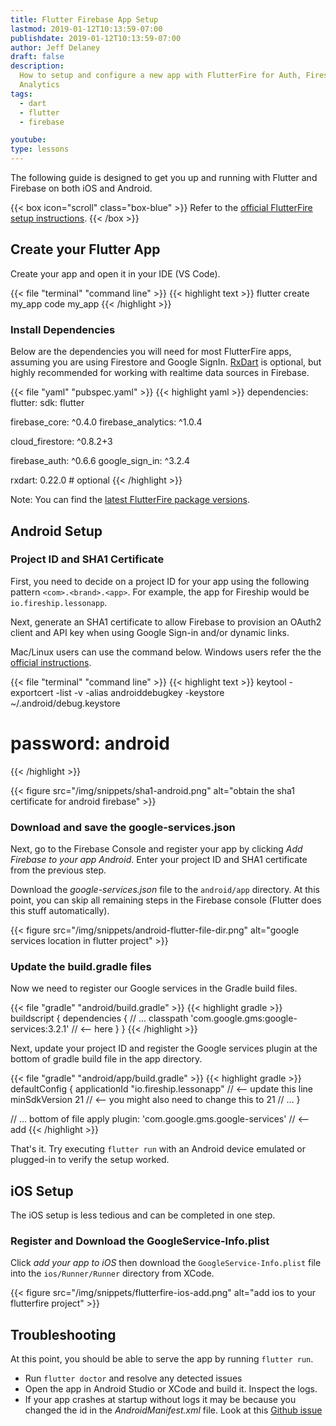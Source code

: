 ```yaml
---
title: Flutter Firebase App Setup
lastmod: 2019-01-12T10:13:59-07:00
publishdate: 2019-01-12T10:13:59-07:00
author: Jeff Delaney
draft: false
description:
  How to setup and configure a new app with FlutterFire for Auth, Firestore, and
  Analytics
tags:
  - dart
  - flutter
  - firebase

youtube:
type: lessons
---
```


The following guide is designed to get you up and running with Flutter and
Firebase on both iOS and Android.

{{< box icon="scroll" class="box-blue" >}} Refer to the
[official FlutterFire setup instructions](https://firebase.google.com/docs/flutter/setup).
{{< /box >}}

## Create your Flutter App

Create your app and open it in your IDE (VS Code).

{{< file "terminal" "command line" >}} {{< highlight text >}} flutter create
my_app code my_app {{< /highlight >}}

### Install Dependencies

Below are the dependencies you will need for most FlutterFire apps, assuming you
are using Firestore and Google SignIn.
[RxDart](https://pub.dartlang.org/packages/rxdart) is optional, but highly
recommended for working with realtime data sources in Firebase.

{{< file "yaml" "pubspec.yaml" >}} {{< highlight yaml >}} dependencies: flutter:
sdk: flutter

firebase_core: ^0.4.0 firebase_analytics: ^1.0.4

cloud_firestore: ^0.8.2+3

firebase_auth: ^0.6.6 google_sign_in: ^3.2.4

rxdart: 0.22.0 # optional {{< /highlight >}}

Note: You can find the
[latest FlutterFire package versions](https://github.com/flutter/plugins/blob/master/FlutterFire.md).

## Android Setup

### Project ID and SHA1 Certificate

First, you need to decide on a project ID for your app using the following
pattern `<com>.<brand>.<app>`. For example, the app for Fireship would be
`io.fireship.lessonapp`.

Next, generate an SHA1 certificate to allow Firebase to provision an OAuth2
client and API key when using Google Sign-in and/or dynamic links.

Mac/Linux users can use the command below. Windows users refer the the
[official instructions](https://developers.google.com/android/guides/client-auth).

{{< file "terminal" "command line" >}} {{< highlight text >}} keytool
-exportcert -list -v -alias androiddebugkey -keystore ~/.android/debug.keystore

# password: android

{{< /highlight >}}

{{< figure src="/img/snippets/sha1-android.png" alt="obtain the sha1 certificate for android firebase" >}}

### Download and save the google-services.json

Next, go to the Firebase Console and register your app by clicking _Add Firebase
to your app Android_. Enter your project ID and SHA1 certificate from the
previous step.

Download the _google-services.json_ file to the `android/app` directory. At this
point, you can skip all remaining steps in the Firebase console (Flutter does
this stuff automatically).

{{< figure src="/img/snippets/android-flutter-file-dir.png" alt="google services location in flutter project" >}}

### Update the build.gradle files

Now we need to register our Google services in the Gradle build files.

{{< file "gradle" "android/build.gradle" >}} {{< highlight gradle >}}
buildscript { dependencies { // ... classpath
'com.google.gms:google-services:3.2.1' // <-- here } } {{< /highlight >}}

Next, update your project ID and register the Google services plugin at the
bottom of gradle build file in the app directory.

{{< file "gradle" "android/app/build.gradle" >}} {{< highlight gradle >}}
defaultConfig { applicationId "io.fireship.lessonapp" // <-- update this line
minSdkVersion 21 // <-- you might also need to change this to 21 // ... }

// ... bottom of file apply plugin: 'com.google.gms.google-services' // <-- add
{{< /highlight >}}

That's it. Try executing `flutter run` with an Android device emulated or
plugged-in to verify the setup worked.

## iOS Setup

The iOS setup is less tedious and can be completed in one step.

### Register and Download the GoogleService-Info.plist

Click _add your app to iOS_ then download the `GoogleService-Info.plist` file
into the `ios/Runner/Runner` directory from XCode.

{{< figure src="/img/snippets/flutterfire-ios-add.png" alt="add ios to your flutterfire project" >}}

## Troubleshooting

At this point, you should be able to serve the app by running `flutter run`.

- Run `flutter doctor` and resolve any detected issues
- Open the app in Android Studio or XCode and build it. Inspect the logs.
- If your app crashes at startup without logs it may be because you changed the
  id in the _AndroidManifest.xml_ file. Look at this
  [Github issue](https://github.com/flutter/flutter/issues/13762#issuecomment-399450334)
